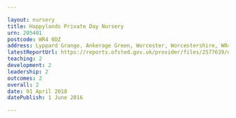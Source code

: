 ```yaml
---

layout: nursery
title: Happylands Private Day Nursery
urn: 205401
postcode: WR4 0DZ
address: Lyppard Grange, Ankerage Green, Worcester, Worcestershire, WR4 0DZ
latestReportUrl: https://reports.ofsted.gov.uk/provider/files/2577639/urn/205401.pdf
teaching: 2
development: 2
leadership: 2
outcomes: 2
overall: 2
date: 01 April 2018 
datePublish: 1 June 2016

---
```

